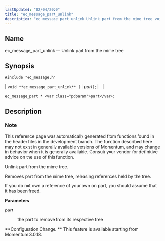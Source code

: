 ```yaml
---
lastUpdated: "02/04/2020"
title: "ec_message_part_unlink"
description: "ec message part unlink Unlink part from the mime tree void ec message part unlink part ec message part part This reference page was automatically generated from functions found in the header files in the development branch The function described here may not exist in generally available versions of Momentum..."
---
```


<a name="apis.ec_message_part_unlink"></a> 
## Name

ec_message_part_unlink — Unlink part from the mime tree

## Synopsis

`#include "ec_message.h"`

| `void **ec_message_part_unlink** (` | <var class="pdparam">part</var>`)`; |   |

`ec_message_part * <var class="pdparam">part</var>`;<a name="idp56494432"></a> 
## Description

### Note

This reference page was automatically generated from functions found in the header files in the development branch. The function described here may not exist in generally available versions of Momentum, and may change in behavior when it is generally available. Consult your vendor for definitive advice on the use of this function.

Unlink part from the mime tree.

Removes part from the mime tree, releasing references held by the tree.

If you do not own a reference of your own on part, you should assume that it has been freed.

**<a name="idp56498368"></a> Parameters**

<dl class="variablelist">

<dt>part</dt>

<dd>

the part to remove from its respective tree

</dd>

</dl>

**Configuration Change. ** This feature is available starting from Momentum 3.0.18.
